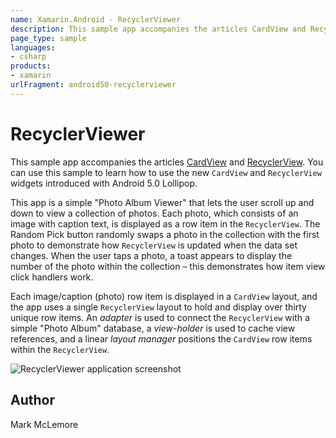 ```yaml
---
name: Xamarin.Android - RecyclerViewer
description: This sample app accompanies the articles CardView and RecyclerView. You can use this sample to learn how to use the new CardView and RecyclerView...
page_type: sample
languages:
- csharp
products:
- xamarin
urlFragment: android50-recyclerviewer
---
```

# RecyclerViewer

This sample app accompanies the articles
[CardView](http://developer.xamarin.com/guides/android/user_interface/cardview) and
[RecyclerView](http://developer.xamarin.com/guides/android/user_interface/recyclerview).
You can use this sample to learn how to use the new `CardView` and `RecyclerView` widgets
introduced with Android 5.0 Lollipop.

This app is a simple "Photo Album Viewer" that lets the user scroll up 
and down to view a collection of photos. Each photo, which consists of 
an image with caption text, is displayed as a row item in the 
`RecyclerView`. The <span class="uiitem">Random Pick</span> button 
randomly swaps a photo in the collection with the first photo to 
demonstrate how `RecyclerView` is updated when the data set changes. 
When the user taps a photo, a toast appears to display the number of 
the photo within the collection &ndash; this demonstrates how item view 
click handlers work. 

Each image/caption (photo) row item is displayed in a `CardView` 
layout, and the app uses a single `RecyclerView` layout to hold and 
display over thirty unique row items. An *adapter* is used to connect 
the `RecyclerView` with a simple "Photo Album" database, a 
*view-holder* is used to cache view references, and a linear *layout 
manager* positions the `CardView` row items within the `RecyclerView`. 


![RecyclerViewer application screenshot](Screenshots/screen-1.png "RecyclerViewer application screenshot")

## Author 

Mark McLemore
